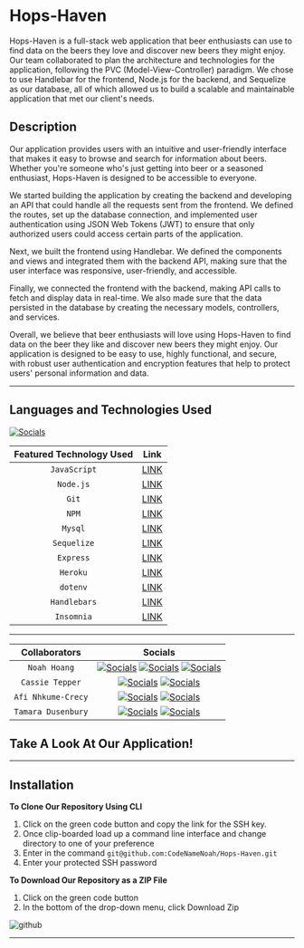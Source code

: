 # Hops-Haven

Hops-Haven is a full-stack web application that beer enthusiasts can use to find data on the beers they love and discover new beers they might enjoy. Our team collaborated to plan the architecture and technologies for the application, following the PVC (Model-View-Controller) paradigm. We chose to use Handlebar for the frontend, Node.js for the backend, and Sequelize as our database, all of which allowed us to build a scalable and maintainable application that met our client's needs.

## Description

Our application provides users with an intuitive and user-friendly interface that makes it easy to browse and search for information about beers. Whether you're someone who's just getting into beer or a seasoned enthusiast, Hops-Haven is designed to be accessible to everyone.

We started building the application by creating the backend and developing an API that could handle all the requests sent from the frontend. We defined the routes, set up the database connection, and implemented user authentication using JSON Web Tokens (JWT) to ensure that only authorized users could access certain parts of the application.

Next, we built the frontend using Handlebar. We defined the components and views and integrated them with the backend API, making sure that the user interface was responsive, user-friendly, and accessible.

Finally, we connected the frontend with the backend, making API calls to fetch and display data in real-time. We also made sure that the data persisted in the database by creating the necessary models, controllers, and services.

Overall, we believe that beer enthusiasts will love using Hops-Haven to find data on the beer they like and discover new beers they might enjoy. Our application is designed to be easy to use, highly functional, and secure, with robust user authentication and encryption features that help to protect users' personal information and data.

---

## Languages and Technologies Used

[![Socials](https://skillicons.dev/icons?i=html,css,js,git,powershell,mysql,nodejs,express,heroku)](https://skillicons.dev)

| Featured Technology Used |                     Link                     |
| :----------------------: | :------------------------------------------: |
|        `JavaScript`      |     [LINK](https://devdocs.io/javascript/)   |
|        `Node.js`         |        [LINK](https://nodejs.dev/en/)        |
|          `Git`           |         [LINK](https://git-scm.com/)         |
|          `NPM`           |        [LINK](https://www.npmjs.com/)        |
|         `Mysql`          |        [LINK](https://www.mysql.com/)        |
|         `Sequelize`      |        [LINK](https://sequelize.org/)        |
|        `Express`         |        [LINK](https://expressjs.com/)        |
|         `Heroku`         |    [LINK](https://devcenter.heroku.com/)     |
|         `dotenv`         | [LINK](https://www.npmjs.com/package/dotenv) |
|         `Handlebars`     |       [LINK](https://handlebarsjs.com/)      |
|        `Insomnia`        |        [LINK](https://insomnia.rest/)        |


---

|Collaborators |                                                                                                                                  Socials                                                                                                                                   |
| :-----------: | :------------------------------------------------------------------------------------------------------------------------------------------------------------------------------------------------------------------------------------------------------------------------: |
| `Noah Hoang`  | [![Socials](https://skillicons.dev/icons?i=git)](https://github.com/codenamenoah) [![Socials](https://skillicons.dev/icons?i=linkedin)](https://www.linkedin.com/in/codenamenoah/) [![Socials](https://skillicons.dev/icons?i=twitter)](https://twitter.com/CodeNameNoahH) |
| `Cassie Tepper`  | [![Socials](https://skillicons.dev/icons?i=git)](https://github.com/CTep09) [![Socials](https://skillicons.dev/icons?i=linkedin)](https://www.linkedin.com/in/cassie-tepper/)
| `Afi Nhkume-Crecy`  | [![Socials](https://skillicons.dev/icons?i=git)](https://github.com/AFICRECY) [![Socials](https://skillicons.dev/icons?i=linkedin)](https://www.linkedin.com/in/afi-nkhume-crecy-932862128/)
| `Tamara Dusenbury`  | [![Socials](https://skillicons.dev/icons?i=git)](https://github.com/tdusenbury) [![Socials](https://skillicons.dev/icons?i=linkedin)](https://www.linkedin.com/in/tamara-dusenbury-02ab8591/)

## Take A Look At Our Application!
<!-- TODO: ADD WHEN DEPLOYED LINK AVAILABLE -->
<!-- Deployed Application Link [ByteBlogger](https://byteblogger.herokuapp.com/) -->

<!-- ![ByteBlogger](https://user-images.githubusercontent.com/127361736/237054631-0e9598b9-955a-4c68-82f2-d2015a29eafb.gif) -->

---

## Installation

**To Clone Our Repository Using CLI**

1. Click on the green code button and copy the link for the SSH key.
2. Once clip-boarded load up a command line interface and change directory to one of your preference
3. Enter in the command `git@github.com:CodeNameNoah/Hops-Haven.git`
4. Enter your protected SSH password

**To Download Our Repository as a ZIP File**

1. Click on the green code button
2. In the bottom of the drop-down menu, click Download Zip

![github](https://user-images.githubusercontent.com/127361736/227422005-d28a9020-e331-4098-976b-df9c1e545bb4.png)

---
